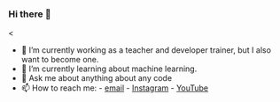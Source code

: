 ### Hi there 👋

<

- 🔭 I’m currently working as a teacher and developer trainer, but I also want to become one.
- 🌱 I’m currently learning about machine learning.
- 💬 Ask me about anything about any code
- 📫 How to reach me: 
                      - [email](sebasclement.sc@gmail.com)
                      - [Instagram](https://instagram.com/sebasc_21)
                      - [YouTube](https://youtube.com/sebasclement)
>
